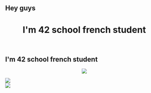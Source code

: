 ## Hey guys

<h1 align="center">I'm 42 school french student</h1>
<br/>
<h2>I'm 42 school french student</h2>

<p align="center">
  <a href="https://skillicons.dev">
    <img src="https://skillicons.dev/icons?i=git,github,c,cpp,java,js,py,docker,linux,vim,neovim,eclipse,vscode&perline=8"/>
  </a>
</p>

![](https://github-readme-stats.vercel.app/api/top-langs/?username=TFHD&theme=radical&hide_langs_below=8)
<br/>
![](https://github-readme-stats.vercel.app/api?username=TFHD&show_icons=true&theme=radical&count_private=true)


<!--
**TFHD/TFHD** is a ✨ _special_ ✨ repository because its `README.md` (this file) appears on your GitHub profile.

Here are some ideas to get you started:

- 🔭 I’m currently working on ...
- 🌱 I’m currently learning ...
- 👯 I’m looking to collaborate on ...
- 🤔 I’m looking for help with ...
- 💬 Ask me about ...
- 📫 How to reach me: ...
- 😄 Pronouns: ...
- ⚡ Fun fact: ...
-->
